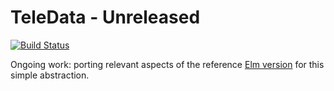 # TeleData - Unreleased

[![Build Status](https://travis-ci.org/lsunsi/teledata.svg?branch=master)](https://travis-ci.org/lsunsi/teledata)

Ongoing work: porting relevant aspects of the reference [Elm version](https://github.com/krisajenkins/remotedata/) for this simple abstraction.
